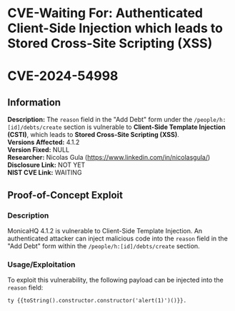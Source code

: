 # CVE-Waiting For: Authenticated Client-Side Injection which leads to Stored Cross-Site Scripting (XSS)

# CVE-2024-54998

## Information  
**Description:** The `reason` field in the "Add Debt" form under the `/people/h:[id]/debts/create` section is vulnerable to **Client-Side Template Injection (CSTI)**, which leads to **Stored Cross-Site Scripting (XSS)**.  
**Versions Affected:** 4.1.2  
**Version Fixed:** NULL  
**Researcher:** Nicolas Gula (https://www.linkedin.com/in/nicolasgula/)  
**Disclosure Link:** NOT YET  
**NIST CVE Link:** WAITING  

## Proof-of-Concept Exploit  

### Description  
MonicaHQ 4.1.2 is vulnerable to Client-Side Template Injection. An authenticated attacker can inject malicious code into the `reason` field in the "Add Debt" form within the `/people/h:[id]/debts/create` section.  

### Usage/Exploitation  
To exploit this vulnerability, the following payload can be injected into the `reason` field:  

```vue
ty {{toString().constructor.constructor('alert(1)')()}}. 
```
